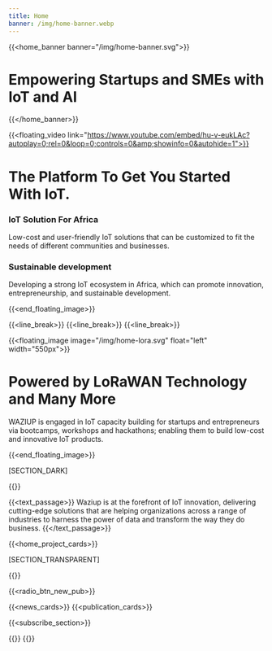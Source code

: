 ```yaml
---
title: Home
banner: /img/home-banner.webp
---
```


{{<home_banner banner="/img/home-banner.svg">}}
# Empowering Startups and SMEs with IoT and AI
{{</home_banner>}}


{{<floating_video link="https://www.youtube.com/embed/hu-v-eukLAc?autoplay=0;rel=0&loop=0;controls=0&amp;showinfo=0&autohide=1">}}

# The Platform To Get You Started With IoT.

### IoT Solution For Africa
Low-cost and user-friendly IoT solutions that can be customized to fit the needs of different communities and businesses.

### Sustainable development
Developing a strong IoT ecosystem in Africa, which can promote innovation, entrepreneurship, and sustainable development.

{{<end_floating_image>}}

{{<line_break>}}
{{<line_break>}}
{{<line_break>}}

{{<floating_image image="/img/home-lora.svg" float="left" width="550px">}}
# Powered by LoRaWAN Technology and Many More
WAZIUP is engaged in IoT capacity building for startups and entrepreneurs via bootcamps, workshops and hackathons; enabling them to build low-cost and innovative IoT products. 

{{<end_floating_image>}}

[SECTION_DARK]

{{<title text-style="align-items: center;">}}Our R&I Projects{{</title>}}

{{<text_passage>}}
Waziup is at the forefront of IoT innovation, delivering cutting-edge solutions that are helping organizations across a range of industries to harness the power of data and transform the way they do business.
{{</text_passage>}}

{{<home_project_cards>}}

[SECTION_TRANSPARENT]

{{<title text-style="align-items: center;">}}Latest Updates{{</title>}}

{{<radio_btn_new_pub>}}

{{<news_cards>}}
{{<publication_cards>}}

{{<subscribe_section>}}

{{<title text-style="align-items: center;">}}Our Partners{{</title>}}
{{<logoshow>}}